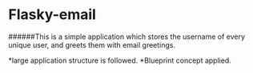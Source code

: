 Flasky-email
=============


######This is a simple application which stores the username of every unique user, and  greets them with email greetings.


*large application structure is followed.
*Blueprint concept applied.
